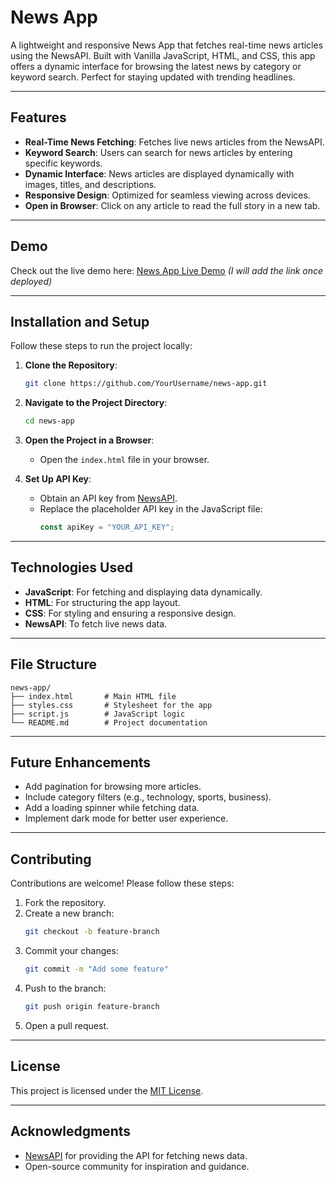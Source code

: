# News App

A lightweight and responsive News App that fetches real-time news articles using the NewsAPI. Built with Vanilla JavaScript, HTML, and CSS, this app offers a dynamic interface for browsing the latest news by category or keyword search. Perfect for staying updated with trending headlines.

---

## Features

- **Real-Time News Fetching**: Fetches live news articles from the NewsAPI.
- **Keyword Search**: Users can search for news articles by entering specific keywords.
- **Dynamic Interface**: News articles are displayed dynamically with images, titles, and descriptions.
- **Responsive Design**: Optimized for seamless viewing across devices.
- **Open in Browser**: Click on any article to read the full story in a new tab.

---

## Demo

Check out the live demo here: [News App Live Demo](#) *(I will add the link once deployed)*

---

## Installation and Setup

Follow these steps to run the project locally:

1. **Clone the Repository**:
   ```bash
   git clone https://github.com/YourUsername/news-app.git
   ```

2. **Navigate to the Project Directory**:
   ```bash
   cd news-app
   ```

3. **Open the Project in a Browser**:
   - Open the `index.html` file in your browser.

4. **Set Up API Key**:
   - Obtain an API key from [NewsAPI](https://newsapi.org/).
   - Replace the placeholder API key in the JavaScript file:
     ```javascript
     const apiKey = "YOUR_API_KEY";
     ```

---

## Technologies Used

- **JavaScript**: For fetching and displaying data dynamically.
- **HTML**: For structuring the app layout.
- **CSS**: For styling and ensuring a responsive design.
- **NewsAPI**: To fetch live news data.

---

## File Structure

```
news-app/
├── index.html       # Main HTML file
├── styles.css       # Stylesheet for the app
├── script.js        # JavaScript logic
└── README.md        # Project documentation
```

---

## Future Enhancements

- Add pagination for browsing more articles.
- Include category filters (e.g., technology, sports, business).
- Add a loading spinner while fetching data.
- Implement dark mode for better user experience.

---

## Contributing

Contributions are welcome! Please follow these steps:

1. Fork the repository.
2. Create a new branch:
   ```bash
   git checkout -b feature-branch
   ```
3. Commit your changes:
   ```bash
   git commit -m "Add some feature"
   ```
4. Push to the branch:
   ```bash
   git push origin feature-branch
   ```
5. Open a pull request.

---

## License

This project is licensed under the [MIT License](LICENSE).

---

## Acknowledgments

- [NewsAPI](https://newsapi.org/) for providing the API for fetching news data.
- Open-source community for inspiration and guidance.

